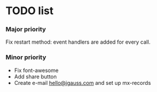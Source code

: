 # TODO list

### Major priority
Fix restart method: event handlers are added for every call.

### Minor priority
- Fix font-awesome
- Add share button
- Create e-mail hello@jgauss.com and set up mx-records
